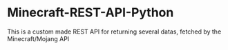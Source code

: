 # Minecraft-REST-API-Python
This is a custom made REST API for returning several datas, fetched by the Minecraft/Mojang API
